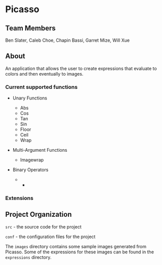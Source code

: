 # Picasso

## Team Members

Ben Slater, Caleb Choe, Chapin Bassi, Garret Mize, Will Xue

## About

An application that allows the user to create expressions that
evaluate to colors and then eventually to images.


### Current supported functions

* Unary Functions
    * Abs
    * Cos
    * Tan
    * Sin
    * Floor
    * Ceil
    * Wrap
    
* Multi-Argument Functions
    * Imagewrap
    
* Binary Operators
    * +
    

### Extensions

## Project Organization

`src` - the source code for the project

`conf` - the configuration files for the project

The `images` directory contains some sample images generated from Picasso.  Some of the expressions for these images can be found in the `expressions` directory.
